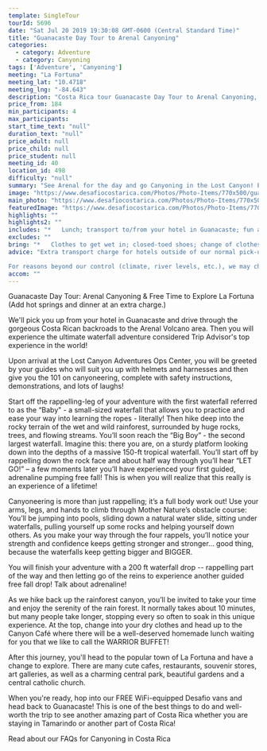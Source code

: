 ```yaml
---
template: SingleTour
tourId: 5696
date: "Sat Jul 20 2019 19:30:08 GMT-0600 (Central Standard Time)"
title: "Guanacaste Day Tour to Arenal Canyoning"
categories: 
  - category: Adventure
  - category: Canyoning
tags: ['Adventure', 'Canyoning']
meeting: "La Fortuna"
meeting_lat: "10.4718"
meeting_lng: "-84.643"
description: "Costa Rica tour Guanacaste Day Tour to Arenal Canyoning, id 5696"
price_from: 184
min_participants: 4
max_participants: 
start_time_text: "null"
duration_text: "null"
price_adult: null
price_child: null
price_student: null
meeting_id: 40
location_id: 498
difficulty: "null"
summary: "See Arenal for the day and go Canyoning in the Lost Canyon! Experience the ultimate waterfall adventure as you make your way through Mother Nature's multi-sport obstacle course - we'll get you geared up with top-quality equipment such as your harness, helmet and gloves and you'll be rappelling yourself down amazing tropical waterfalls - the largest waterfall is about 200-ft high! This is a must-do tour if you are staying in the Guanacaste area! Add hot springs and..."
image: "https://www.desafiocostarica.com/Photos/Photo-Items/770x500/guanacaste-to-arenal---canyoneering--free-time-in-la-fortuna-2.jpg"
main_photo: "https://www.desafiocostarica.com/Photos/Photo-Items/770x500/guanacaste-to-arenal---canyoneering--free-time-in-la-fortuna-2.jpg"
featuredImage: "https://www.desafiocostarica.com/Photos/Photo-Items/770x500/guanacaste-to-arenal---canyoneering--free-time-in-la-fortuna-2.jpg"
highlights: ""
highlights2: ""
includes: "*   Lunch; transport to/from your hotel in Guanacaste; fun and professional guides who love what they do; delicious home-cooked meal; towel; lots of adventure"
excludes: ""
bring: "*   Clothes to get wet in; closed-toed shoes; change of clothes; spending money to buy the photos of your tour; a big smile"
advice: "Extra transport charge for hotels outside of our normal pick-up zone. Please inquire to confirm hotel pick-up time and pricing. For Nosara or Punta Islita Beaches: extra charge $30. If you'd like to add hot springs and dinner to your One Day Tour to the Arenal Volcano at a slightly extra charge, please let us know.Have a look at ourAdventure Waiverif you have questions about our Costa Rica adventure tour policies.

For reasons beyond our control (climate, river levels, etc.), we may change to a more-suitable tour with an equal or similar adventure-appeal or offer other tour options so you don't miss out on a fun day in Costa Rica. We reserve the right to cancel a trip due to unfavorable conditions & will only run a tour according to our policies. Full refund is given if (on rare occasion) no tour is run. This adventure involves some inherent risk and physical exertion, so you must be in good physical condition!"
accom: ""
---
```

Guanacaste Day Tour: Arenal Canyoning & Free Time to Explore La Fortuna (Add hot springs and dinner at an extra charge.)

We'll pick you up from your hotel in Guanacaste and drive through the gorgeous Costa Rican backroads to the Arenal Volcano area. Then you will experience the ultimate waterfall adventure considered Trip Advisor's top experience in the world!

Upon arrival at the Lost Canyon Adventures Ops Center, you will be greeted by your guides who will suit you up with helmets and harnesses and then give you the 101 on canyoneering, complete with safety instructions, demonstrations, and lots of laughs!

Start off the rappelling-leg of your adventure with the first waterfall referred to as the “Baby" - a small-sized waterfall that allows you to practice and ease your way into learning the ropes - literally! Then hike deep into the rocky terrain of the wet and wild rainforest, surrounded by huge rocks, trees, and flowing streams. You’ll soon reach the “Big Boy” - the second largest waterfall. Imagine this: there you are, on a sturdy platform looking down into the depths of a massive 150-ft tropical waterfall. You’ll start off by rappelling down the rock face and about half way through you’ll hear “LET GO!” – a few moments later you’ll have experienced your first guided, adrenaline pumping free fall! This is when you will realize that this really is an experience of a lifetime!

Canyoneering is more than just rappelling; it’s a full body work out! Use your arms, legs, and hands to climb through Mother Nature’s obstacle course: You’ll be jumping into pools, sliding down a natural water slide, sitting under waterfalls, pulling yourself up some rocks and helping yourself down others. As you make your way through the four rappels, you’ll notice your strength and confidence keeps getting stronger and stronger… good thing, because the waterfalls keep getting bigger and BIGGER.

You will finish your adventure with a 200 ft waterfall drop -- rappelling part of the way and then letting go of the reins to experience another guided free fall drop! Talk about adrenaline!

As we hike back up the rainforest canyon, you’ll be invited to take your time and enjoy the serenity of the rain forest. It normally takes about 10 minutes, but many people take longer, stopping every so often to soak in this unique experience. At the top, change into your dry clothes and head up to the Canyon Café where there will be a well-deserved homemade lunch waiting for you that we like to call the WARRIOR BUFFET!

After this journey, you'll head to the popular town of La Fortuna and have a change to explore. There are many cute cafes, restaurants, souvenir stores, art galleries, as well as a charming central park, beautiful gardens and a central catholic church.

When you're ready, hop into our FREE WiFi-equipped Desafio vans and head back to Guanacaste! This is one of the best things to do and well-worth the trip to see another amazing part of Costa Rica whether you are staying in Tamarindo or another part of Costa Rica!

Read about our FAQs for Canyoning in Costa Rica